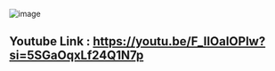 ![image](https://github.com/HasanBaskurt/flutter-hive/assets/58885934/43be190a-3d7a-41fb-bf13-26c5700b0f32)

## Youtube Link : https://youtu.be/F_IIOaIOPlw?si=5SGaOqxLf24Q1N7p

